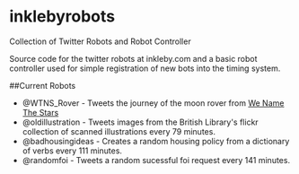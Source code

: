 # inklebyrobots
Collection of Twitter Robots and Robot Controller

Source code for the twitter robots at inkleby.com and a 
basic robot controller used for simple registration of new bots into the timing system.

##Current Robots
- @WTNS_Rover - Tweets the journey of the moon rover from [We Name The Stars](http://wenamethestars.inkleby.com)
- @oldillustration - Tweets images from the British Library's flickr collection of scanned illustrations every 79 minutes.
- @badhousingideas - Creates a random housing policy from a dictionary of verbs every 111 minutes.
- @randomfoi - Tweets a random sucessful foi request every 141 minutes.



